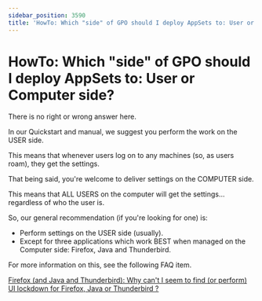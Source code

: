 ```yaml
---
sidebar_position: 3590
title: 'HowTo: Which "side" of GPO should I deploy AppSets to: User or Computer side?'
---
```


# HowTo: Which "side" of GPO should I deploy AppSets to: User or Computer side?

There is no right or wrong answer here.

In our Quickstart and manual, we suggest you perform the work on the USER side.

This means that whenever users log on to any machines (so, as users roam), they get the settings.

That being said, you're welcome to deliver settings on the COMPUTER side.

This means that ALL USERS on the computer will get the settings… regardless of who the user is.

So, our general recommendation (if you're looking for one) is:

* Perform settings on the USER side (usually).
* Except for three applications which work BEST when managed on the Computer side: Firefox, Java and Thunderbird.

For more information on this, see the following FAQ item.

[Firefox (and Java and Thunderbird): Why can't I seem to find (or perform) UI lockdown for Firefox, Java or Thunderbird ?](Firefox/JavaThunderbird)